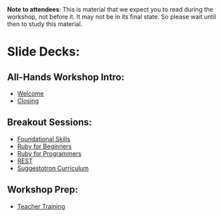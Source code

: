 <div class="alert alert-info">
<strong>Note to attendees</strong>: This is material that we expect you to read during the workshop, not before it.  It may not be in its final state. So please wait until then to study this material.
</div>

# Slide Decks:

## All-Hands Workshop Intro:
* [Welcome](welcome)
* [Closing](closing)

## Breakout Sessions:
* [Foundational Skills](foundational_skills)
* [Ruby for Beginners](ruby_for_beginners)
* [Ruby for Programmers](ruby_for_programmers)
* [REST](rest)
* [Suggestotron Curriculum](/curriculum/curriculum_toc)

## Workshop Prep:
* [Teacher Training](teacher_training)
